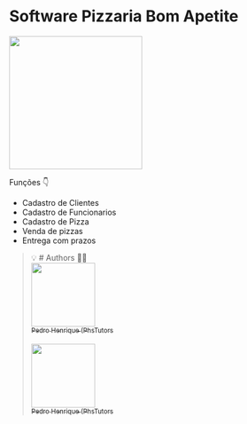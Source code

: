 # Software Pizzaria Bom Apetite
<img height="240" src="https://i.imgur.com/jHd6l8y.png"> 
<p>Funções 👇</p>

* Cadastro de Clientes
* Cadastro de Funcionarios
* Cadastro de Pizza
* Venda de pizzas
* Entrega com prazos


> 💡 # Authors 👨‍💻
> <br>[<img src="https://avatars.githubusercontent.com/u/62365429?s=96&v=4" width=115><br><sub>Pedro Henrique (PhsTutors</sub>](https://github.com/phstutors)  
<br>[<img src="https://avatars.githubusercontent.com/u/129141240?v=4" width=115><br><sub>Pedro Henrique (PhsTutors</sub>](https://github.com/Wosniak08)  



